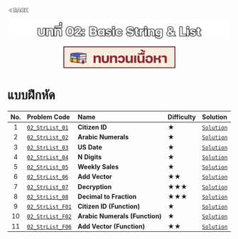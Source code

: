 <p align="left">
  <a href="../PL-Problem-List/README.md">
    <img src="../Z99-OTHERS/00-common/00-back.png" style="width:10%">
  </a>
</p>

![01-str-list.png](/Z99-OTHERS/02-str-list/01-str-list.png)

<p align="center">
  <a href="../02-Basic-String-and-List/Lecture/README.md">
    <img src="../Z99-OTHERS/00-common/01-lecture.png" style="width:50%">
  </a>
</p>

# แบบฝึกหัด

| No. | Problem Code                                                                                              | Name                           | Difficulty | Solution                                                         |
| :-: | :-------------------------------------------------------------------------------------------------------- | :----------------------------- | :--------- | :--------------------------------------------------------------- |
|  1  | [`02_StrList_01`](https://drive.google.com/file/d/1rrNBkLxvvoBxibKoOMcDxNEgvrYXO6wv/view?usp=drive_link)  | **Citizen ID**                 | ★          | [`Solution`](/02-Basic-String-and-List/02_StrList_01/README.md)  |
|  2  | [`02_StrList_02`](https://drive.google.com/file/d/19so7zJiFzwUmRbSAQhQPItIh2FfPMgkk/view?usp=drive_link)  | **Arabic Numerals**            | ★          | [`Solution`](/02-Basic-String-and-List/02_StrList_02/README.md)  |
|  3  | [`02_StrList_03`](https://drive.google.com/file/d/1nSQvpgBMvO2dFyuGitJZUQQvNWmx34Ko/view?usp=drive_link)  | **US Date**                    | ★          | [`Solution`](/02-Basic-String-and-List/02_StrList_03/README.md)  |
|  4  | [`02_StrList_04`](https://drive.google.com/file/d/1x9TSTjfAS4zqxaoHenatkl9PoeYzBxYE/view?usp=drive_link)  | **N Digits**                   | ★          | [`Solution`](/02-Basic-String-and-List/02_StrList_04/README.md)  |
|  5  | [`02_StrList_05`](https://drive.google.com/file/d/1Pz84txEx0ZZel6BfEcsAKOvvpvj9lGHU/view?usp=drive_link)  | **Weekly Sales**               | ★          | [`Solution`](/02-Basic-String-and-List/02_StrList_05/README.md)  |
|  6  | [`02_StrList_06`](https://drive.google.com/file/d/1V5Lcg1ns6KQju1PfXaqrHr9ltsL67PkM/view?usp=drive_link)  | **Add Vector**                 | ★★         | [`Solution`](/02-Basic-String-and-List/02_StrList_06/README.md)  |
|  7  | [`02_StrList_07`](https://drive.google.com/file/d/1ZdCtGOkCj1veisQGNKhYomIU7aK2A6lT/view?usp=drive_link)  | **Decryption**                 | ★★★        | [`Solution`](/02-Basic-String-and-List/02_StrList_07/README.md)  |
|  8  | [`02_StrList_08`](https://drive.google.com/file/d/1QfmOmzJvBn66DLlNARVVvvBoOz4RsFt3/view?usp=drive_link)  | **Decimal to Fraction**        | ★★★        | [`Solution`](/02-Basic-String-and-List/02_StrList_08/README.md)  |
|  9  | [`02_StrList_F01`](https://drive.google.com/file/d/1Ukck4JvKpCrjpvuvhG1XeAak0KtS2I8x/view?usp=drive_link) | **Citizen ID (Function)**      | ★          | [`Solution`](/02-Basic-String-and-List/02_StrList_F01/README.md) |
| 10  | [`02_StrList_F02`](https://drive.google.com/file/d/19JhFGiZLYESRmaPoLqC4-yg7ibpilvdB/view?usp=drive_link) | **Arabic Numerals (Function)** | ★          | [`Solution`](/02-Basic-String-and-List/02_StrList_F02/README.md) |
| 11  | [`02_StrList_F06`](https://drive.google.com/file/d/1WYzyRZKzg7OWbNh94YhxtmMeWfrfd6x9/view?usp=drive_link) | **Add Vector (Function)**      | ★★         | [`Solution`](/02-Basic-String-and-List/02_StrList_F06/README.md) |
